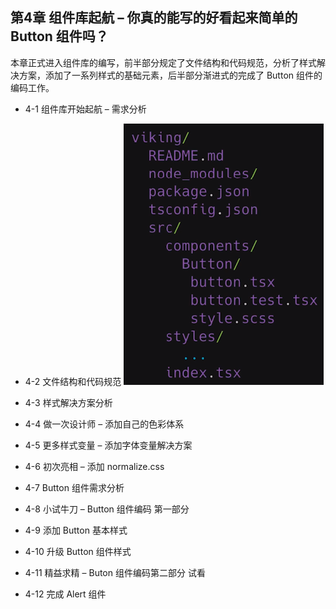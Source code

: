 ## 第4章 组件库起航 – 你真的能写的好看起来简单的 Button 组件吗？
本章正式进入组件库的编写，前半部分规定了文件结构和代码规范，分析了样式解决方案，添加了一系列样式的基础元素，后半部分渐进式的完成了 Button 组件的编码工作。

- 4-1 组件库开始起航 – 需求分析

- 4-2 文件结构和代码规范
  ![](./_images/project-structure.png)


- 4-3 样式解决方案分析

- 4-4 做一次设计师 – 添加自己的色彩体系

- 4-5 更多样式变量 – 添加字体变量解决方案

- 4-6 初次亮相 – 添加 normalize.css

- 4-7 Button 组件需求分析

- 4-8 小试牛刀 – Button 组件编码 第一部分

- 4-9 添加 Button 基本样式

- 4-10 升级 Button 组件样式

- 4-11 精益求精 – Buton 组件编码第二部分 试看

- 4-12 完成 Alert 组件